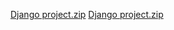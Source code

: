 
[Django project.zip](https://github.com/Srinuredy/Srinuredy/files/9550152/Django.project.zip)
[Django project.zip](https://github.com/Srinuredy/Srinuredy/files/9550161/Django.project.zip)
